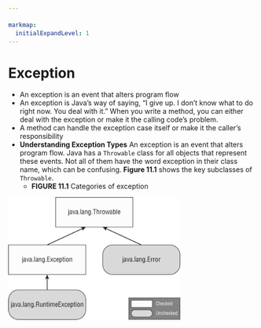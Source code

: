 ```yaml
---

markmap:
  initialExpandLevel: 1
---
```

# **Exception**
- An exception is an event that alters program flow
- An exception is Java’s way of saying, “I give up. I don’t know what to do right now. You
deal with it.” When you write a method, you can either deal with the exception or make 
it the calling code’s problem.
- A method can handle the exception case itself or make it the caller’s responsibility
- **Understanding Exception Types**
An exception is an event that alters program flow. Java has a
`Throwable` class for all objects that represent these events. Not all
of them have the word exception in their class name, which can
be confusing. **Figure 11.1** shows the key subclasses of `Throwable`.
  - **FIGURE 11.1** Categories of exception
<img src="../img/figure_11_1.png" alt="drawing" style="width:350px;"/>
